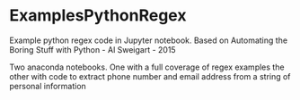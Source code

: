 # ExamplesPythonRegex

Example python regex code in Jupyter notebook.  Based on Automating the Boring Stuff with Python - Al Sweigart - 2015

Two anaconda notebooks.  One with a full coverage of regex examples the other with code to extract phone number and email address from a string of personal information
